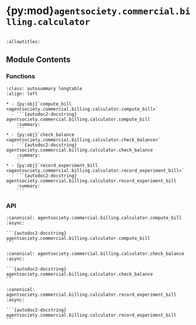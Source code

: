 # {py:mod}`agentsociety.commercial.billing.calculator`

```{py:module} agentsociety.commercial.billing.calculator
```

```{autodoc2-docstring} agentsociety.commercial.billing.calculator
:allowtitles:
```

## Module Contents

### Functions

````{list-table}
:class: autosummary longtable
:align: left

* - {py:obj}`compute_bill <agentsociety.commercial.billing.calculator.compute_bill>`
  - ```{autodoc2-docstring} agentsociety.commercial.billing.calculator.compute_bill
    :summary:
    ```
* - {py:obj}`check_balance <agentsociety.commercial.billing.calculator.check_balance>`
  - ```{autodoc2-docstring} agentsociety.commercial.billing.calculator.check_balance
    :summary:
    ```
* - {py:obj}`record_experiment_bill <agentsociety.commercial.billing.calculator.record_experiment_bill>`
  - ```{autodoc2-docstring} agentsociety.commercial.billing.calculator.record_experiment_bill
    :summary:
    ```
````

### API

````{py:function} compute_bill(db: sqlalchemy.ext.asyncio.AsyncSession, experiment, rates: typing.Optional[typing.Dict[str, float]] = None) -> None
:canonical: agentsociety.commercial.billing.calculator.compute_bill
:async:

```{autodoc2-docstring} agentsociety.commercial.billing.calculator.compute_bill
```
````

````{py:function} check_balance(tenant_id: str, db: sqlalchemy.ext.asyncio.AsyncSession) -> bool
:canonical: agentsociety.commercial.billing.calculator.check_balance
:async:

```{autodoc2-docstring} agentsociety.commercial.billing.calculator.check_balance
```
````

````{py:function} record_experiment_bill(db: sqlalchemy.ext.asyncio.AsyncSession, tenant_id: str, exp_id: uuid.UUID, llm_config_id: typing.Optional[uuid.UUID] = None) -> None
:canonical: agentsociety.commercial.billing.calculator.record_experiment_bill
:async:

```{autodoc2-docstring} agentsociety.commercial.billing.calculator.record_experiment_bill
```
````
